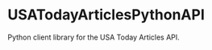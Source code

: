 USATodayArticlesPythonAPI
=========================

Python client library for the USA Today Articles API.
